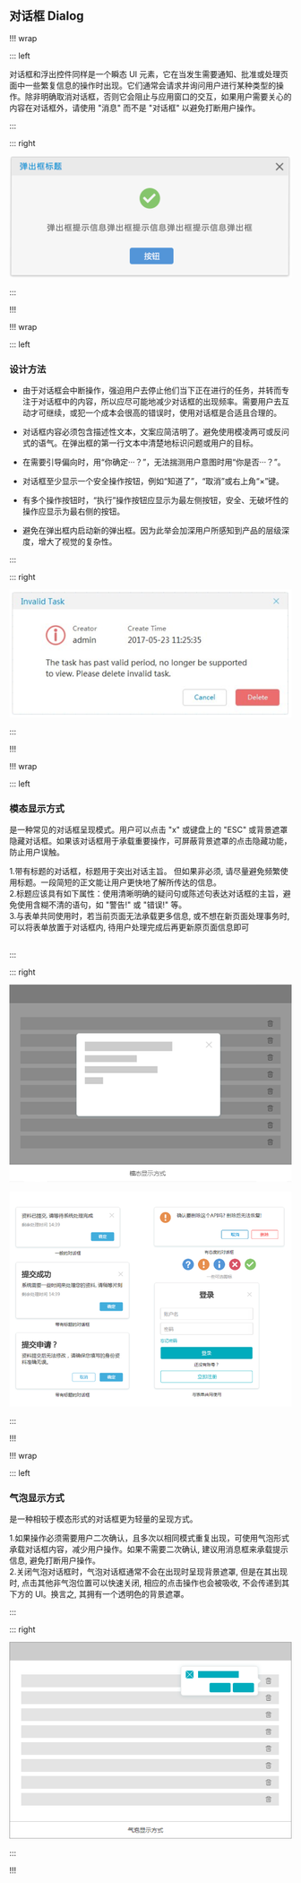 ##  对话框 Dialog ##

!!! wrap

::: left

对话框和浮出控件同样是一个瞬态 UI 元素，它在当发生需要通知、批准或处理页面中一些繁复信息的操作时出现。它们通常会请求并询问用户进行某种类型的操作。除非明确取消对话框，否则它会阻止与应用窗口的交互，如果用户需要关心的内容在对话框外，请使用 "消息" 而不是 "对话框" 以避免打断用户操作。

:::

::: right

![](../imgs/组件/对话框/img_modal_1.png)

:::

!!!

!!! wrap

::: left

### 设计方法 ###

- 由于对话框会中断操作，强迫用户去停止他们当下正在进行的任务，并转而专注于对话框中的内容，所以应尽可能地减少对话框的出现频率。需要用户去互动才可继续，或犯一个成本会很高的错误时，使用对话框是合适且合理的。

- 对话框内容必须包含描述性文本，文案应简洁明了。避免使用模凌两可或反问式的语气。在弹出框的第一行文本中清楚地标识问题或用户的目标。

- 在需要引导偏向时，用“你确定···？”，无法揣测用户意图时用“你是否···？”。

- 对话框至少显示一个安全操作按钮，例如“知道了”，“取消”或右上角“×”键。

- 有多个操作按钮时，“执行”操作按钮应显示为最左侧按钮，安全、无破坏性的操作应显示为最右侧的按钮。

- 避免在弹出框内启动新的弹出框。因为此举会加深用户所感知到产品的层级深度，增大了视觉的复杂性。

:::

::: right

![](../imgs/组件/对话框/img_modal_9.png)

::: 

!!!

!!! wrap

::: left


### 模态显示方式 ###

是一种常见的对话框呈现模式。用户可以点击 "x" 或键盘上的 "ESC" 或背景遮罩隐藏对话框。如果该对话框用于承载重要操作，可屏蔽背景遮罩的点击隐藏功能，防止用户误触。


1.带有标题的对话框，标题用于突出对话主旨。 但如果非必须, 请尽量避免频繁使用标题。一段简短的正文能让用户更快地了解所传达的信息。<br>
2.标题应该具有如下属性：使用清晰明确的疑问句或陈述句表达对话框的主旨，避免使用含糊不清的语句，如 "警告!" 或 "错误!" 等。<br>
3.与表单共同使用时，若当前页面无法承载更多信息, 或不想在新页面处理事务时, 可以将表单放置于对话框内, 待用户处理完成后再更新原页面信息即可
<br><br>

:::

::: right

![](../imgs/组件/对话框/img_modal_2.png)

![](../imgs/组件/对话框/img_modal_3.png)


:::

!!!




!!! wrap

::: left

### 气泡显示方式 ###


是一种相较于模态形式的对话框更为轻量的呈现方式。<br>

1.如果操作必须需要用户二次确认，且多次以相同模式重复出现，可使用气泡形式承载对话框内容，减少用户操作。如果不需要二次确认, 建议用消息框来承载提示信息, 避免打断用户操作。<br>
2.关闭气泡对话框时，气泡对话框通常不会在出现时呈现背景遮罩, 但是在其出现时, 点击其他非气泡位置可以快速关闭, 相应的点击操作也会被吸收, 不会传递到其下方的 UI。换言之, 其拥有一个透明色的背景遮罩。<br>

:::

::: right

![](../imgs/组件/对话框/img_modal_5.png)

:::

!!!




